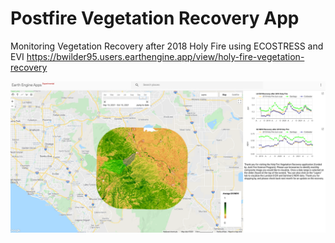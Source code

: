 # Postfire Vegetation Recovery App
Monitoring Vegetation Recovery after 2018 Holy Fire using ECOSTRESS and EVI
https://bwilder95.users.earthengine.app/view/holy-fire-vegetation-recovery

![GEE_app](/GEE.png)
